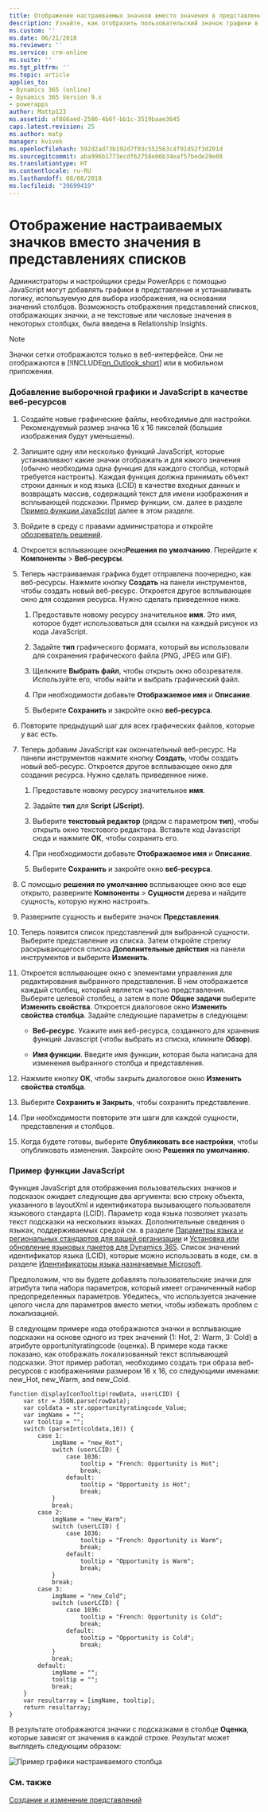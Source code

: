 ```yaml
---
title: Отображение настраиваемых значков вместо значения в представлениях списков с помощью PowerApps | Документация Майкрософт
description: Узнайте, как отобразить пользовательский значок графики в представлении
ms.custom: ''
ms.date: 06/21/2018
ms.reviewer: ''
ms.service: crm-online
ms.suite: ''
ms.tgt_pltfrm: ''
ms.topic: article
applies_to:
- Dynamics 365 (online)
- Dynamics 365 Version 9.x
- powerapps
author: Mattp123
ms.assetid: af866aed-2586-4b6f-bb1c-3519baae3645
caps.latest.revision: 25
ms.author: matp
manager: kvivek
ms.openlocfilehash: 592d2ad73b192d7f03c552563c4f91d52f3d201d
ms.sourcegitcommit: aba996b1773ecdf62758e06b34eaf57bede29e08
ms.translationtype: HT
ms.contentlocale: ru-RU
ms.lasthandoff: 08/08/2018
ms.locfileid: "39699419"
---
```

# <a name="display-custom-icons-instead-of-values-in-list-views"></a>Отображение настраиваемых значков вместо значения в представлениях списков

<a name="GridIcons"></a>   

 Администраторы и настройщики среды PowerApps с помощью JavaScript могут добавлять графики в представление и устанавливать логику, используемую для выбора изображения, на основании значений столбцов. Возможность отображения представлений списков, отображающих значки, а не текстовые или числовые значения в некоторых столбцах, была введена в Relationship Insights. 
  
> [!NOTE]
>  Значки сетки отображаются только в веб-интерфейсе. Они не отображаются в [!INCLUDE[pn_Outlook_short](../../includes/pn-outlook-short.md)] или в мобильном приложении.  
  
### <a name="add-custom-graphics-and-javascript-as-web-resources"></a>Добавление выборочной графики и JavaScript в качестве веб-ресурсов  
  
1.  Создайте новые графические файлы, необходимые для настройки. Рекомендуемый размер значка 16 x 16 пикселей (большие изображения будут уменьшены).  
  
2.  Запишите одну или несколько функций JavaScript, которые устанавливают какие значки отображать и для какого значения (обычно необходима одна функция для каждого столбца, который требуется настроить). Каждая функция должна принимать объект строки данных и код языка (LCID) в качестве входных данных и возвращать массив, содержащий текст для имени изображения и всплывающей подсказки. Пример функции, см. далее в разделе [Пример функции JavaScript](#SampleJavascript) далее в этом разделе.  
  
3.  Войдите в среду с правами администратора и откройте [обозреватель решений](../model-driven-apps/advanced-navigation.md#solution-explorer).  
  
4.  Откроется всплывающее окно**Решения по умолчанию**. Перейдите к **Компоненты** > **Веб-ресурсы**.  
  
5.  Теперь настраиваемая графика будет отправлена поочередно, как веб-ресурсы. Нажмите кнопку **Создать** на панели инструментов, чтобы создать новый веб-ресурс. Откроется другое всплывающее окно для создания ресурса. Нужно сделать приведенное ниже.  
  
    1.  Предоставьте новому ресурсу значительное **имя**. Это имя, которое будет использоваться для ссылки на каждый рисунок из кода JavaScript.  
  
    2.  Задайте **тип** графического формата, который вы использовали для сохранения графического файла (PNG, JPEG или GIF).  
  
    3.  Щелкните **Выбрать файл**, чтобы открыть окно обозревателя. Используйте его, чтобы найти и выбрать графический файл.  
  
    4.  При необходимости добавьте **Отображаемое имя** и **Описание**.  
  
    5.  Выберите **Сохранить** и закройте окно **веб-ресурса**.  
  
6.  Повторите предыдущий шаг для всех графических файлов, которые у вас есть.  
  
7.  Теперь добавим JavaScript как окончательный веб-ресурс. На панели инструментов нажмите кнопку **Создать**, чтобы создать новый веб-ресурс. Откроется другое всплывающее окно для создания ресурса. Нужно сделать приведенное ниже.  
  
    1.  Предоставьте новому ресурсу значительное **имя**.  
  
    2.  Задайте **тип** для **Script (JScript)**.  
  
    3.  Выберите **текстовый редактор** (рядом с параметром **тип**), чтобы открыть окно текстового редактора. Вставьте код Javascript сюда и нажмите **ОК**, чтобы сохранить его.  
  
    4.  При необходимости добавьте **Отображаемое имя** и **Описание**.  
  
    5.  Выберите **Сохранить** и закройте окно **веб-ресурса**.  
  
8.  С помощью **решения по умолчанию** всплывающее окно все еще открыто, разверните **Компоненты** > **Сущности** дерева и найдите сущность, которую нужно настроить.  
  
9. Разверните сущность и выберите значок **Представления**.  
  
10. Теперь появится список представлений для выбранной сущности. Выберите представление из списка. Затем откройте стрелку раскрывающегося списка **Дополнительные действия** на панели инструментов и выберите **Изменить**.  
  
11. Откроется всплывающее окно с элементами управления для редактирования выбранного представления. В нем отображается каждый столбец, который является частью представления. Выберите целевой столбец, а затем в поле **Общие задачи** выберите **Изменить свойства**. Откроется диалоговое окно **Изменить свойства столбца**. Задайте следующие параметры в следующем:  
  
    - **Веб-ресурс**. Укажите имя веб-ресурса, созданного для хранения функций Javascript (чтобы выбрать из списка, кликните **Обзор**).  
  
    - **Имя функции**. Введите имя функции, которая была написана для изменения выбранного столбца и представления.  
  
12. Нажмите кнопку **ОК**, чтобы закрыть диалоговое окно **Изменить свойства столбца**.  
  
13. Выберите **Сохранить и Закрыть**, чтобы сохранить представление.  
  
14. При необходимости повторите эти шаги для каждой сущности, представления и столбцов.  
  
15. Когда будете готовы, выберите **Опубликовать все настройки**, чтобы опубликовать изменения. Закройте окно **Решения по умолчанию**.  
  
<a name="SampleJavascript"></a>   

### <a name="sample-javascript-function"></a>Пример функции JavaScript  
 Функция JavaScript для отображения пользовательских значков и подсказок ожидает следующие два аргумента: всю строку объекта, указанного в layoutXml и идентификатора вызывающего пользователя языкового стандарта (LCID). Параметр кода языка позволяет указать текст подсказки на нескольких языках. Дополнительные сведения о языках, поддерживаемых средой см. в разделе [Параметры языка и региональных стандартов для вашей организации](https://docs.microsoft.com/dynamics365/customer-engagement/admin/enable-languages) и [Установка или обновление языковых пакетов для Dynamics 365](https://technet.microsoft.com/library/hh699674.aspx). Список значений идентификатор языка (LCID), которые можно использовать в коде, см. в разделе [Идентификаторы языка назначаемые Microsoft](https://go.microsoft.com/fwlink/?linkid=829588).

  
 Предположим, что вы будете добавлять пользовательские значки для атрибута типа набора параметров, который имеет ограниченный набор предопределенных параметров. Убедитесь, что используется значение целого числа для параметров вместо метки, чтобы избежать проблем с локализацией.  
  
 В следующем примере кода отображаются значки и всплывающие подсказки на основе одного из трех значений (1: Hot, 2: Warm, 3: Cold) в атрибуте opportunityratingcode (оценка). В примере кода также показано, как отображать локализованный текст всплывающей подсказки. Этот пример работал, необходимо создать три образа веб-ресурсов с изображениями размером 16 x 16, со следующими именами: new_Hot, new_Warm, and new_Cold.  
  
```  
function displayIconTooltip(rowData, userLCID) {      
    var str = JSON.parse(rowData);  
    var coldata = str.opportunityratingcode_Value;  
    var imgName = "";  
    var tooltip = "";  
    switch (parseInt(coldata,10)) { 
        case 1:  
            imgName = "new_Hot";  
            switch (userLCID) {  
                case 1036:  
                    tooltip = "French: Opportunity is Hot";  
                    break;  
                default:  
                    tooltip = "Opportunity is Hot";  
                    break;  
            }  
            break;  
        case 2:  
            imgName = "new_Warm";  
            switch (userLCID) {  
                case 1036:  
                    tooltip = "French: Opportunity is Warm";  
                    break;  
                default:  
                    tooltip = "Opportunity is Warm";  
                    break;  
            }  
            break;  
        case 3:  
            imgName = "new_Cold";  
            switch (userLCID) {  
                case 1036:  
                    tooltip = "French: Opportunity is Cold";  
                    break;  
                default:  
                    tooltip = "Opportunity is Cold";  
                    break;  
            }  
            break;  
        default:  
            imgName = "";  
            tooltip = "";  
            break;  
    }  
    var resultarray = [imgName, tooltip];  
    return resultarray;  
}  
```  
  
 В результате отображаются значки с подсказками в столбце **Оценка**, которые зависят от значения в каждой строке. Результат может выглядеть следующим образом:  
  
 ![Пример графики настраиваемого столбца](media/custom-column-graphics-example.png "Пример графики настраиваемого столбца")  
 
 ### <a name="see-also"></a>См. также
 [Создание и изменение представлений](../model-driven-apps/create-edit-views.md)
